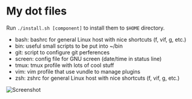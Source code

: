 My dot files
============

Run `./install.sh [component]` to install them to `$HOME` directory.

- bash: bashrc for general Linux host with nice shortcuts (f, vif, g, etc.)
- bin: useful small scripts to be put into ~/bin
- git: script to configure git perferences
- screen: config file for GNU screen (date/time in status line)
- tmux: tmux profile with lots of cool stuff
- vim: vim profile that use vundle to manage plugins
- zsh: zshrc for general Linux host with nice shortcuts (f, vif, g, etc.)

![Screenshot](https://raw.github.com/ymattw/profiles/gh-pages/img/profiles.png)
